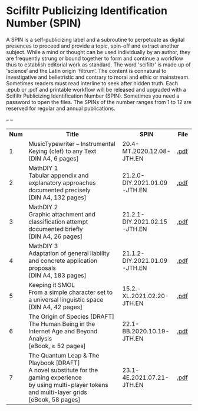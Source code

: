 # Scifiltr Publicizing Identification Number (SPIN)
A SPIN is a self-publicizing label and a subroutine to perpetuate as digital presences to proceed and provide a topic, spin-off and extract another subject. While a mind or thought can be used individually by an author, they are frequently strung or bound together to form and continue a workflow thus to establish editorial work as standard. The word 'scifiltr' is made up of 'science‘ and the Latin origin 'filtrum‘. The content is connatural to investigative and belletristic and contrary to moral and ethic or mainstream. Sometimes readers must read interline to seek after hidden truth. Each .epub or .pdf and printable workflow will be released and upgraded with a Scifiltr Publicizing Identification Number (SPIN). Sometimes you need a password to open the files. The SPINs of the number ranges from 1 to 12 are reserved for regular and annual publications.<br>
<table>
  <tr class="header">
    <th style="width:5%">Num</th>
    <th style="width:65%">Title</th>
    <th style="width:20">SPIN</th>
    <th style="width:10%">File</th>
  </tr>
  <tr>
<td>1</td>
<td>MusicTypewriter – Instrumental Keying (clef) to any Text<br>[DIN A4, 6 pages]</td>
<td>20.4-MT.2020.12.08-JTH.EN</td>
<td><a href="https://github.com/scifiltr/SPIN/blob/master/SPIN20.4-MT.2020.12.08-JTH.EN.pdf">.pdf</a></td>
  <tr>
  <tr>
<td>2</td>
<td>MathDIY 1<br>Tabular appendix and explanatory approaches documented precisely<br>[DIN A4, 132 pages]</td>
<td>21.2.0-DIY.2021.01.09-JTH.EN</td>
<td><a href="https://github.com/scifiltr/SPIN/blob/master/SPIN21.2.0-DIY.2021.01.09-JTH.EN.pdf">.pdf</a></td>
  <tr>
  <tr>
<td>3</td>
<td>MathDIY 2<br>Graphic attachment and classification attempt documented briefly<br>[DIN A4, 26 pages]</td>
<td>21.2.1-DIY.2021.02.15-JTH.EN</td>
<td><a href="https://github.com/scifiltr/SPIN/blob/master/SPIN21.2.1-DIY.2021.02.15-JTH.EN.pdf">.pdf</a></td>
  <tr>
    <tr>
<td>4</td>
<td>MathDIY 3<br>Adaptation of general liability and concrete application proposals<br>[DIN A4, 183 pages]</td>
<td>21.1.2-DIY.2021.01.09-JTH.EN</td>
<td><a href="https://github.com/scifiltr/SPIN/blob/master/DRAFT_SPIN21.1.2-DIY.2021.01.09-JTH.EN.pdf">.pdf</a></td>
  <tr>
    <tr>
<td>5</td>
<td>Keeping it SMOL<br>From a simple character set to a universal linguistic space<br>[DIN A4, 42 pages]</td>
<td>15.2.-XL.2021.02.20-JTH.EN</td>
<td><a href="https://github.com/scifiltr/SPIN/blob/master/SPIN15.2.-XL.2021.02.20-JTH.EN.pdf">.pdf</a></td>
  <tr>
    <tr>
<td>6</td>–
<td>The Origin of Species [DRAFT]<br>The Human Being in the Internet Age and Beyond Analysis
<br>[eBook, ≥ 52 pages]</td>
<td>22.1-BB.2020.10.19-JTH.EN</td>
<td><a href="https://github.com/scifiltr/SPIN/blob/master/SPIN22.1-BB.2020.10.19-JTH.EN.pdf">.pdf</a></td>
  <tr>
    <tr>
<td>7</td>–
<td>The Quantum Leap & The Playbook [DRAFT]<br>A novel substitute for the gaming experience <br>by using multi-player tokens and multi-layer grids
<br>[eBook, 58 pages]</td>
<td>23.1-4E.2021.07.21-JTH.EN</td>
<td><a href="https://github.com/scifiltr/SPIN/blob/master/DRAFT_23.1-4E.2021.07.21-JTH.EN.pdf">.pdf</a>
      </td>
  <tr>
</table>
